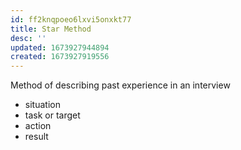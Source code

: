 ```yaml
---
id: ff2knqpoeo6lxvi5onxkt77
title: Star Method
desc: ''
updated: 1673927944894
created: 1673927919556
---
```


Method of describing past experience in an interview
* situation
* task or target
* action
* result